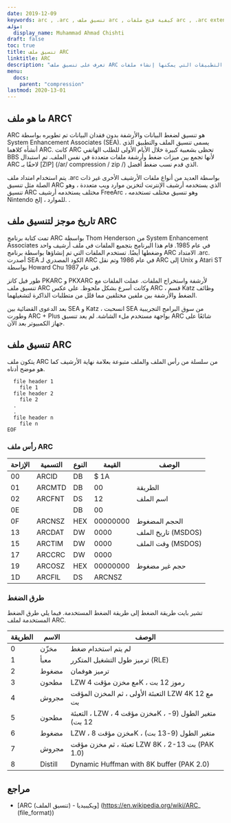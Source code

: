```yaml
---
date: 2019-12-09
keywords: arc , .arc , تنسيق ملف arc , كيفية فتح ملفات arc , .arc extension , arc extension
مؤلف:
  display_name: Muhammad Ahmad Chishti
draft: false
toc: true
title: تنسيق ملف ARC
linktitle: ARC
description: "تعرف على تنسيق ملف ARC وواجهات برمجة التطبيقات التي يمكنها إنشاء ملفات ARC وفتحها."
menu:
  docs:
    parent: "compression"
lastmod: 2020-13-01
---
```


## ما هو ملف ARC؟

ARC هو تنسيق لضغط البيانات والأرشفة بدون فقدان البيانات تم تطويره بواسطة System Enhancement Associates (SEA). يسمى تنسيق الملف والتطبيق الذي أنشأه كلاهما ARC. كانت ARC تحظى بشعبية كبيرة خلال الأيام الأولى للطلب الهاتفي BBS لأنها تجمع بين ميزات ضغط وأرشفة ملفات متعددة في نفس الملف. تم استبدال ARC لاحقًا بـ [ZIP] (/ar/ compression / zip /) الذي قدم نسب ضغط أفضل.

يتم استخدام امتداد ملف .arc بواسطة العديد من أنواع ملفات الأرشيف الأخرى غير ذات الصلة مثل تنسيق ARC الذي يستخدمه أرشيف الإنترنت لتخزين موارد ويب متعددة ، وهو تنسيق ARC مختلف يستخدمه أرشيف FreeArc ، وهو تنسيق مختلف تستخدمه Nintendo للموارد ، إلخ. .

## تاريخ موجز لتنسيق ملف ARC

تمت كتابة برنامج ARC بواسطة Thom Henderson من System Enhancement Associates في عام 1985. قام هذا البرنامج بتجميع الملفات في ملف أرشيف واحد وضغطها أيضًا. تستخدم الملفات التي تم إنشاؤها بواسطة برنامج ARC الامتداد .arc. أصدرت SEA الكود المصدري لـ ARC في عام 1986 وتم نقل ARC إلى Unix و Atari ST بواسطة Howard Chu في عام 1987.

طور فيل كاتز PKARC و PKXARC لأرشفة واستخراج الملفات. عملت الملفات مع تنسيق ملف ARC وكانت أسرع بشكل ملحوظ. على عكس ARC ، قسم Katz وظائف الضغط والأرشفة بين ملفين مختلفين مما قلل من متطلبات الذاكرة لتشغيلهما.

بعد الدعوى القضائية بين SEA و Katz ، انسحبت SEA من سوق البرامج التجريبية وطورت ARC + Plus بواجهة مستخدم ملء الشاشة. لم يعد تنسيق ARC شائعًا على جهاز الكمبيوتر بعد الآن.

## تنسيق ملف ARC

يتكون ملف ARC من سلسلة من رأس الملف والملف متبوعة بعلامة نهاية الأرشيف كما هو موضح أدناه.

```console
  file header 1
    file 1
  file header 2
    file 2
  .
  .
  file header n
    file n
EOF
```

### رأس ملف ARC ###

| الإزاحة | التسمية | النوع | القيمة | الوصف |
| --- | --- | --- | --- | --- |
| 00 | ARCID | DB | $ 1A | |
| 01 | ARCMTD | DB | 00 | الطريقة |
| 02 | ARCFNT | DS | 12 | اسم الملف |
| 0E | | DB | 00 | |
| 0F | ARCNSZ | HEX | 00000000 | الحجم المضغوط |
| 13 | ARCDAT | DW | 0000 | تاريخ الملف (MSDOS) |
| 15 | ARCTIM | DW | 0000 | وقت الملف (MSDOS) |
| 17 | ARCCRC | DW | 0000 | |
| 19 | ARCOSZ | HEX | 00000000 | حجم غير مضغوط |
| 1D | ARCFIL | DS | ARCNSZ | |

### طرق الضغط ###

تشير بايت طريقة الضغط إلى طريقة الضغط المستخدمة. فيما يلي طرق الضغط المستخدمة لملف ARC.

| الطريقة | الاسم | الوصف |
| --- | --- | --- |
| 0 | مخزّن | لم يتم استخدام ضغط |
| 1 | معبأ | ترميز طول التشغيل المتكرر (RLE) |
| 2 | مضغوط | ترميز هوفمان |
| 3 | مطحون | LZW مع مخزن مؤقت 4K ، رموز 12 بت |
| 4 | مجروش | التعبئة الأولى ، ثم المخزن المؤقت LZW 4K مع 12 بت |
| 5 | مطحون | التعبئة ، LZW ، مخزن مؤقت 4K ، متغير الطول (9-12 بت) |
| 6 | مضغوط | LZW ، مخزن مؤقت 8K ، متغير الطول (9-13 بت) |
| 7 | مجروش | تعبئة ، ثم مخزن مؤقت LZW 8K ، 2-13 بت (PAK 1.0) |
| 8 | Distill | Dynamic Huffman with 8K buffer (PAK 2.0) |

## مراجع

- [ARC (تنسيق الملف) - ويكيبيديا] (https://en.wikipedia.org/wiki/ARC_ (file_format))

